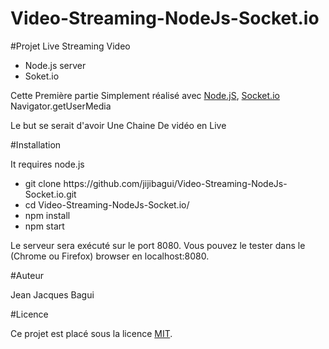 # Video-Streaming-NodeJs-Socket.io

#Projet Live Streaming Video 

<ul>
<li>Node.js server</li>
<li>Soket.io</li>
</ul>
Cette Première partie Simplement réalisé avec <a href="https://nodejs.org">Node.jS</a>, <a href="http://socket.io/">Socket.io</a>
Navigator.getUserMedia

<p>Le but se serait d'avoir Une Chaine De vidéo en Live </p>

#Installation

It requires node.js
<ul>
<li>git clone https://github.com/jijibagui/Video-Streaming-NodeJs-Socket.io.git</li>
<li>cd Video-Streaming-NodeJs-Socket.io/</li>
<li>npm install</li>
<li>npm start</li>
</ul>
Le serveur sera exécuté sur le port 8080. Vous pouvez le tester dans le (Chrome ou Firefox) browser en localhost:8080.

#Auteur

Jean Jacques Bagui

#Licence

Ce projet est placé sous la licence <a href="https://opensource.org/licenses/MIT">MIT</a>.


